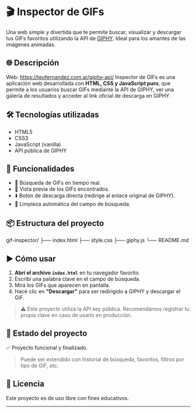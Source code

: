 # 🎬 Inspector de GIFs

Una web simple y divertida que te permite buscar, visualizar y descargar tus GIFs favoritos utilizando la API de [GIPHY](https://giphy.com/). Ideal para los amantes de las imágenes animadas.

## 🌐 Descripción
Web: https://teofernandez.com.ar/giphy-api/
Inspector de GIFs es una aplicación web desarrollada con **HTML, CSS y JavaScript puro**, que permite a los usuarios buscar GIFs mediante la API de GIPHY, ver una galería de resultados y acceder al link oficial de descarga en GIPHY.

## 🛠️ Tecnologías utilizadas

- HTML5
- CSS3
- JavaScript (vanilla)
- API pública de GIPHY

## 🚀 Funcionalidades

- 🔎 Búsqueda de GIFs en tiempo real.
- 📸 Vista previa de los GIFs encontrados.
- ⬇️ Botón de descarga directa (redirige al enlace original de GIPHY).
- 🧼 Limpieza automática del campo de búsqueda.

## 📦 Estructura del proyecto

gif-inspector/
├── index.html
├── style.css
├── giphy.js
└── README.md


## ▶️ Cómo usar

1. **Abrí el archivo `index.html`** en tu navegador favorito.
2. Escribí una palabra clave en el campo de búsqueda.
3. Mirá los GIFs que aparecen en pantalla.
4. Hacé clic en **"Descargar"** para ser redirigido a GIPHY y descargar el GIF.

> ⚠️ Este proyecto utiliza la API key pública. Recomendamos registrar tu propia clave en caso de usarlo en producción.


## 🧠 Estado del proyecto

✅ Proyecto funcional y finalizado.  
> Puede ser extendido con historial de búsqueda, favoritos, filtros por tipo de GIF, etc.

## 📄 Licencia

Este proyecto es de uso libre con fines educativos.  

---
